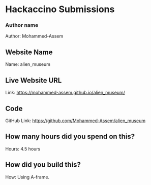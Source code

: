 
# Hackaccino Submissions


### Author name

Author: Mohammed-Assem


## Website Name

Name: alien_museum

## Live Website URL

Link: https://mohammed-assem.github.io/alien_museum/

## Code

GitHub Link: https://github.com/Mohammed-Assem/alien_museum

## How many hours did you spend on this?

Hours: 4.5 hours

## How did you build this?

How: Using A-frame.
